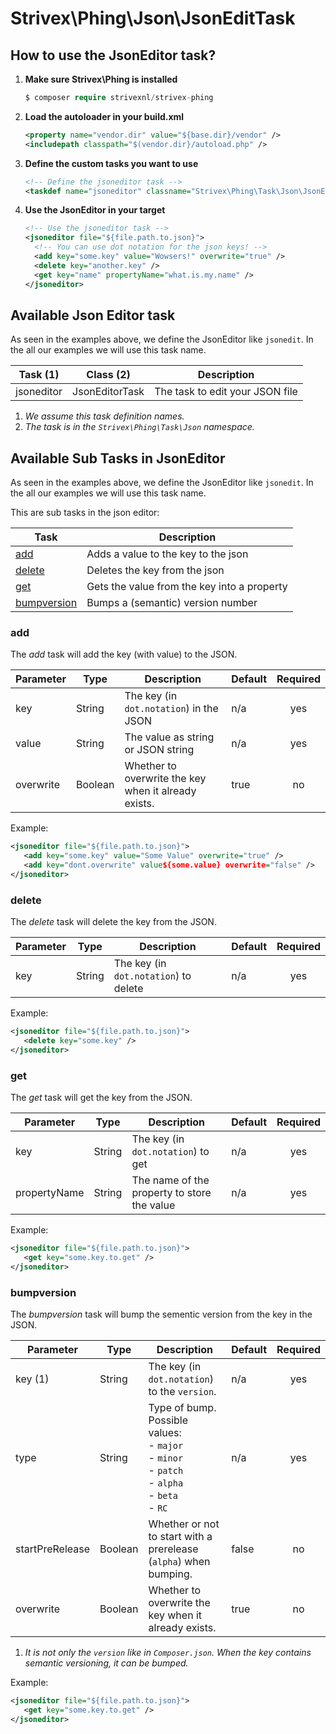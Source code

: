 # Strivex\Phing\Json\JsonEditTask

## How to use the JsonEditor task?
1. __Make sure Strivex\Phing is installed__
   ```php
   $ composer require strivexnl/strivex-phing 
   ```

2. __Load the autoloader in your build.xml__
   ```xml
   <property name="vendor.dir" value="${base.dir}/vendor" />
   <includepath classpath="$(vendor.dir}/autoload.php" />
   ```
     
3. __Define the custom tasks you want to use__
   ```xml
   <!-- Define the jsoneditor task -->
   <taskdef name="jsoneditor" classname="Strivex\Phing\Task\Json\JsonEditorTask" />
   ```
   
4. __Use the JsonEditor in your target__
   ```xml
   <!-- Use the jsoneditor task -->
   <jsoneditor file="${file.path.to.json}">
     <!-- You can use dot notation for the json keys! -->
     <add key="some.key" value="Wowsers!" overwrite="true" />
     <delete key="another.key" />
     <get key="name" propertyName="what.is.my.name" />
   </jsoneditor>
   ```

## Available Json Editor task
As seen in the examples above, we define the JsonEditor like `jsonedit`.
In the all our examples we will use this task name.

| Task (1)   | Class (2)      | Description                     |
|------------|----------------|---------------------------------|
| jsoneditor | JsonEditorTask | The task to edit your JSON file |

1. _We assume this task definition names._
2. _The task is in the `Strivex\Phing\Task\Json` namespace._

## Available Sub Tasks in JsonEditor
As seen in the examples above, we define the JsonEditor like `jsonedit`.
In the all our examples we will use this task name.

This are sub tasks in the json editor:

| Task                        | Description                                 | 
|-----------------------------|---------------------------------------------|
| [add](#add)                 | Adds a value to the key to the json         |
| [delete](#delete)           | Deletes the key from the json               |
| [get](#get)                 | Gets the value from the key into a property |
| [bumpversion](#bumpversion) | Bumps a (semantic) version number           |

### add
The _add_ task will add the key (with value) to the JSON.

| Parameter | Type    | Description                                          | Default | Required |
|-----------|---------|------------------------------------------------------|---------|:--------:|
| key       | String  | The key (in `dot.notation`) in the JSON              | n/a     |   yes    | 
| value     | String  | The value as string or JSON string                   | n/a     |   yes    |
| overwrite | Boolean | Whether to overwrite the key when it already exists. | true    |    no    |

Example:
```xml
<jsoneditor file="${file.path.to.json}">
   <add key="some.key" value="Some Value" overwrite="true" />
   <add key="dont.overwrite" value${some.value} overwrite="false" />
</jsoneditor>
```

### delete
The _delete_ task will delete the key from the JSON.

| Parameter | Type   | Description                           | Default | Required |
|-----------|--------|---------------------------------------|---------|:--------:|
| key       | String | The key (in `dot.notation`) to delete | n/a     |   yes    | 

Example:
```xml
<jsoneditor file="${file.path.to.json}">
   <delete key="some.key" />
</jsoneditor>
```

### get
The _get_ task will get the key from the JSON.

| Parameter    | Type   | Description                                 | Default | Required |
|--------------|--------|---------------------------------------------|---------|:--------:|
| key          | String | The key (in `dot.notation`) to get          | n/a     |   yes    | 
| propertyName | String | The name of the property to store the value | n/a     |   yes    |

Example:
```xml
<jsoneditor file="${file.path.to.json}">
   <get key="some.key.to.get" />
</jsoneditor>
```

### bumpversion
The _bumpversion_ task will bump the sementic version from the key in the JSON.

| Parameter       | Type    | Description                                                                                                    | Default | Required |
|-----------------|---------|----------------------------------------------------------------------------------------------------------------|---------|:--------:|
| key (1)         | String  | The key (in `dot.notation`) to the `version`.                                                                  | n/a     |   yes    | 
| type            | String  | Type of bump. Possible values:<br/>- `major`<br/>- `minor`<br/>- `patch`<br/>- `alpha`<br/>- `beta`<br/>- `RC` | n/a     |   yes    |
| startPreRelease | Boolean | Whether or not to start with a prerelease (`alpha`) when bumping.                                              | false   |    no    |
| overwrite       | Boolean | Whether to overwrite the key when it already exists.                                                           | true    |    no    |
1. _It is not only the `version` like in `Composer.json`. When the key contains semantic versioning, it can be bumped._

Example:
```xml
<jsoneditor file="${file.path.to.json}">
   <get key="some.key.to.get" />
</jsoneditor>
```
